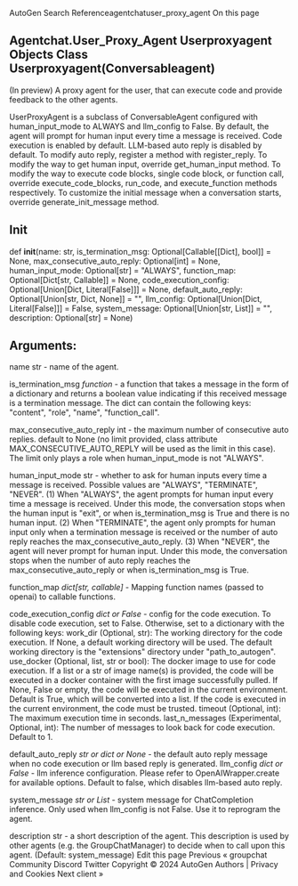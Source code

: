AutoGen Search Referenceagentchatuser_proxy_agent On this page

## Agentchat.User_Proxy_Agent Userproxyagent Objects Class Userproxyagent(Conversableagent)

(In preview) A proxy agent for the user, that can execute code and provide feedback to the other agents.

UserProxyAgent is a subclass of ConversableAgent configured with human_input_mode to ALWAYS and llm_config to False. By default, the agent will prompt for human input every time a message is received. Code execution is enabled by default. LLM-based auto reply is disabled by default. To modify auto reply, register a method with register_reply. To modify the way to get human input, override get_human_input method. To modify the way to execute code blocks, single code block, or function call, override execute_code_blocks, run_code, and execute_function methods respectively. To customize the initial message when a conversation starts, override generate_init_message method.

## __Init__

def __init__(name: str, is_termination_msg: Optional[Callable[[Dict], bool]] = None, max_consecutive_auto_reply: Optional[int] = None, human_input_mode: Optional[str] = "ALWAYS", function_map: Optional[Dict[str, Callable]] = None, code_execution_config: Optional[Union[Dict, Literal[False]]] = None, default_auto_reply: Optional[Union[str, Dict, None]] = "", llm_config: Optional[Union[Dict, Literal[False]]] = False, system_message: Optional[Union[str, List]] = "", description: Optional[str] = None)

## Arguments:

name str - name of the agent.

is_termination_msg *function* - a function that takes a message in the form of a dictionary and returns a boolean value indicating if this received message is a termination message. The dict can contain the following keys: "content", "role", "name", "function_call".

max_consecutive_auto_reply int - the maximum number of consecutive auto replies. default to None (no limit provided, class attribute MAX_CONSECUTIVE_AUTO_REPLY will be used as the limit in this case). The limit only plays a role when human_input_mode is not "ALWAYS".

human_input_mode str - whether to ask for human inputs every time a message is received. Possible values are "ALWAYS",
"TERMINATE", "NEVER". (1) When "ALWAYS", the agent prompts for human input every time a message is received. Under this mode, the conversation stops when the human input is "exit", or when is_termination_msg is True and there is no human input. (2) When "TERMINATE", the agent only prompts for human input only when a termination message is received or the number of auto reply reaches the max_consecutive_auto_reply. (3) When "NEVER", the agent will never prompt for human input. Under this mode, the conversation stops when the number of auto reply reaches the max_consecutive_auto_reply or when is_termination_msg is True.

function_map *dict[str, callable]* - Mapping function names (passed to openai) to callable functions.

code_execution_config *dict or False* - config for the code execution. To disable code execution, set to False. Otherwise, set to a dictionary with the following keys:
work_dir (Optional, str): The working directory for the code execution. If None, a default working directory will be used. The default working directory is the "extensions" directory under "path_to_autogen". use_docker (Optional, list, str or bool): The docker image to use for code execution. If a list or a str of image name(s) is provided, the code will be executed in a docker container with the first image successfully pulled. If None, False or empty, the code will be executed in the current environment. Default is True, which will be converted into a list. If the code is executed in the current environment, the code must be trusted. timeout (Optional, int): The maximum execution time in seconds. last_n_messages (Experimental, Optional, int): The number of messages to look back for code execution. Default to 1.

default_auto_reply *str or dict or None* - the default auto reply message when no code execution or llm based reply is generated. llm_config *dict or False* - llm inference configuration. Please refer to OpenAIWrapper.create for available options. Default to false, which disables llm-based auto reply.

system_message *str or List* - system message for ChatCompletion inference. Only used when llm_config is not False. Use it to reprogram the agent.

description str - a short description of the agent. This description is used by other agents (e.g. the GroupChatManager) to decide when to call upon this agent. (Default: system_message)
Edit this page Previous
« groupchat Community Discord Twitter Copyright © 2024 AutoGen Authors | Privacy and Cookies Next client »